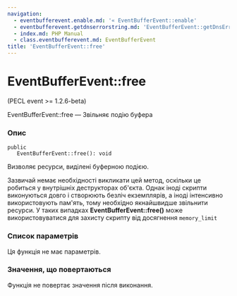 ```yaml
---
navigation:
  - eventbufferevent.enable.md: '« EventBufferEvent::enable'
  - eventbufferevent.getdnserrorstring.md: 'EventBufferEvent::getDnsErrorString »'
  - index.md: PHP Manual
  - class.eventbufferevent.md: EventBufferEvent
title: 'EventBufferEvent::free'
---
```

# EventBufferEvent::free

(PECL event >= 1.2.6-beta)

EventBufferEvent::free — Звільняє подію буфера

### Опис

```methodsynopsis
public
   EventBufferEvent::free(): void
```

Визволяє ресурси, виділені буферною подією.

Зазвичай немає необхідності викликати цей метод, оскільки це робиться у внутрішніх деструкторах об'єкта. Однак іноді скрипти виконуються довго і створюють безліч екземплярів, а іноді інтенсивно використовують пам'ять, тому необхідно якнайшвидше звільнити ресурси. У таких випадках **EventBufferEvent::free()** може використовуватися для захисту скрипту від досягнення `memory_limit`

### Список параметрів

Ця функція не має параметрів.

### Значення, що повертаються

Функція не повертає значення після виконання.
